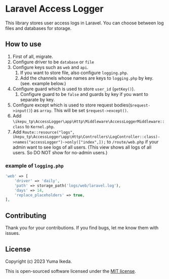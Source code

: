 # Laravel Access Logger

This library stores user access logs in Laravel. You can choose between log files and databases for storage.

## How to use

1. First of all, migrate.
2. Configure driver to be `database` or `file`
3. Configure keys such as `web` and `api`.
   1. If you want to store file, also configure `logging.php`.
   2. Add the channels whose names are keys to `logging.php` by key. (see. example below.)
4. Configure guard which is used to store `user_id` (`getKey()`).
   1. Configure guard to be `false` and guards by key if you want to separate by key.
5. Configure except which is used to store request bodies(`$request->input()`) as `array`.
    This will be set `$request->except()`.
6. Add `\ikepu_tp\AccessLogger\app\Http\Middleware\AccessLoggerMiddleware::class` to `Kernel.php`.
7. Add `Route::resource("logs", ikepu_tp\AccessLogger\app\Http\Controllers\LogController::class)->names("accessLogger")->only(["index",]);` to `/route/web.php` if your admin want to see logs of all users. (This view shows all logs of all users. So DO NOT show for no-admin users.)

### example of `logging.php`

```php
'web' => [
    'driver' => 'daily',
    'path' => storage_path('logs/web/laravel.log'),
    'days' => 14,
    'replace_placeholders' => true,
],
```

## Contributing

Thank you for your contributions. If you find bugs, let me know them with issues.

## License

Copyright (c) 2023 Yuma Ikeda.

This is open-sourced software licensed under the [MIT license](LICENSE).
